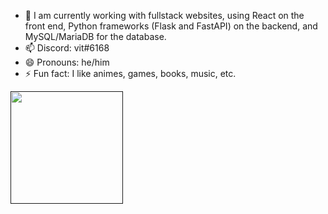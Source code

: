 - 🌱 I am currently working with fullstack websites, using React on the front end, Python frameworks (Flask and FastAPI) on the backend, and MySQL/MariaDB for the database.
- 📫 Discord: vit#6168
- 😄 Pronouns: he/him
- ⚡ Fun fact: I like animes, games, books, music, etc. 

<div>
  <a href="">
  <img height="180em>" src="https://github-readme-stats.vercel.app/api?username=vittxr&show_icons=true&theme=dracula&include_all_commits=true&count_private=true"/>
</div>
 
